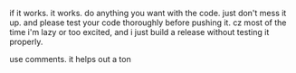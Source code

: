 if it works. it works.
do anything you want with the code. just don't mess it up. 
and please test your code thoroughly before pushing it. 
cz most of the time i'm lazy or too excited, and i just build a release without testing it properly.

use comments. it helps out a ton
